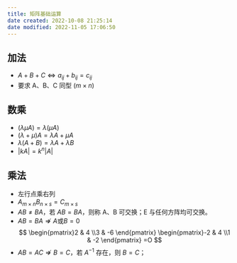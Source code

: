 ```yaml
---
title: 矩阵基础运算
date created: 2022-10-08 21:25:14
date modified: 2022-11-05 17:06:50
---
```


## 加法

- $A+B+C \Leftrightarrow a_{ij}+b_{ij}=c_{ij}$
- 要求 A、B、C 同型 ($m \times n$)

## 数乘

- $(\lambda \mu A)=\lambda (\mu A)$
- $(\lambda +\mu) A = \lambda A +\mu A$
- $\lambda(A+B)=\lambda A+\lambda B$
- $|kA|=k^n|A|$

## 乘法

- 左行点乘右列
- $A_{m\times n}B_{n\times s}=C_{m\times s}$
- $AB \neq BA$，若 $AB = BA$，则称 A、B 可交换；E 与任何方阵均可交换。
- $AB = BA \nRightarrow A \text{或}B=0$
$$
\begin{pmatrix}2 & 4 \\3 & -6 \end{pmatrix}
\begin{pmatrix}-2 & 4 \\1 & -2 \end{pmatrix}
=O
$$
- $AB = AC \nRightarrow B =C$，若 $A^{-1}$ 存在，则 $B=C$；
